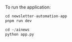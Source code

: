 To run the application:
```python
cd newsletter-automation-app
pnpm run dev

cd ~/ainews
python app.py
```
